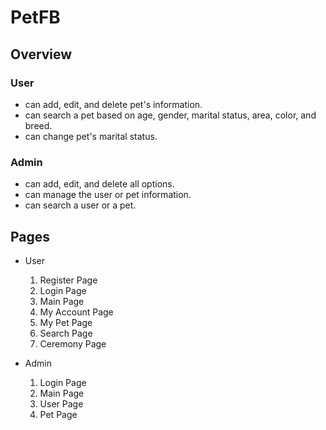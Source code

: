 # PetFB

## Overview

### User
- can add, edit, and delete pet's information.
- can search a pet based on age, gender, marital status, area, color, and breed.
- can change pet's marital status.

### Admin
- can add, edit, and delete all options.
- can manage the user or pet information.
- can search a user or a pet.

## Pages

- User

  1. Register Page
  2. Login Page
  3. Main Page
  4. My Account Page
  5. My Pet Page
  6. Search Page
  7. Ceremony Page

- Admin

  1. Login Page
  2. Main Page
  3. User Page
  4. Pet Page
